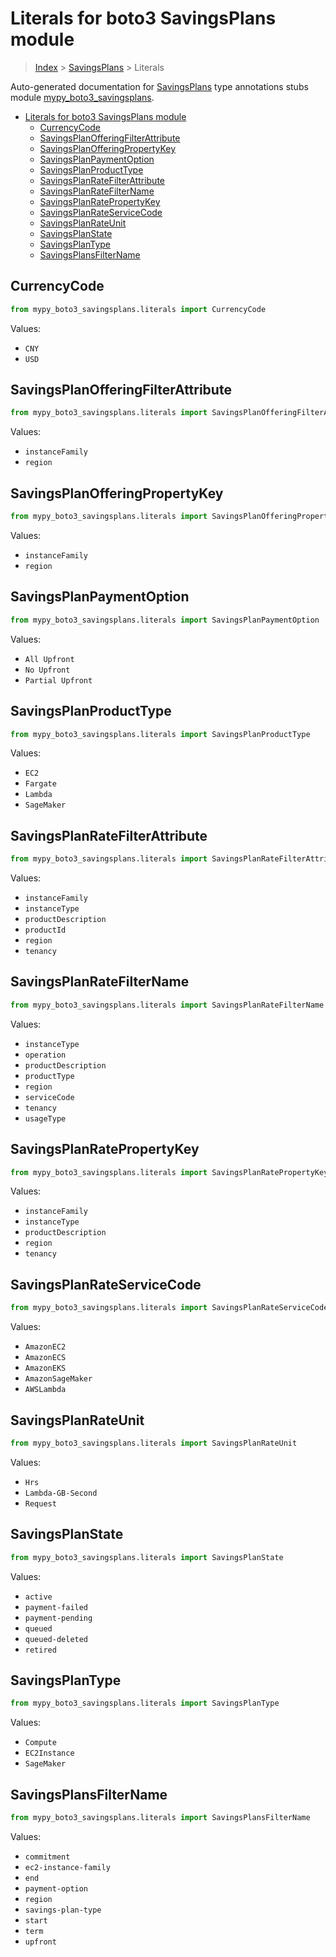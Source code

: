 # Literals for boto3 SavingsPlans module

> [Index](../README.md) > [SavingsPlans](./README.md) > Literals

Auto-generated documentation for [SavingsPlans](https://boto3.amazonaws.com/v1/documentation/api/latest/reference/services/savingsplans.html#SavingsPlans)
type annotations stubs module [mypy_boto3_savingsplans](https://pypi.org/project/mypy-boto3-savingsplans/).

- [Literals for boto3 SavingsPlans module](#literals-for-boto3-savingsplans-module)
  - [CurrencyCode](#currencycode)
  - [SavingsPlanOfferingFilterAttribute](#savingsplanofferingfilterattribute)
  - [SavingsPlanOfferingPropertyKey](#savingsplanofferingpropertykey)
  - [SavingsPlanPaymentOption](#savingsplanpaymentoption)
  - [SavingsPlanProductType](#savingsplanproducttype)
  - [SavingsPlanRateFilterAttribute](#savingsplanratefilterattribute)
  - [SavingsPlanRateFilterName](#savingsplanratefiltername)
  - [SavingsPlanRatePropertyKey](#savingsplanratepropertykey)
  - [SavingsPlanRateServiceCode](#savingsplanrateservicecode)
  - [SavingsPlanRateUnit](#savingsplanrateunit)
  - [SavingsPlanState](#savingsplanstate)
  - [SavingsPlanType](#savingsplantype)
  - [SavingsPlansFilterName](#savingsplansfiltername)

## CurrencyCode

```python
from mypy_boto3_savingsplans.literals import CurrencyCode
```

Values:

- `CNY`
- `USD`

## SavingsPlanOfferingFilterAttribute

```python
from mypy_boto3_savingsplans.literals import SavingsPlanOfferingFilterAttribute
```

Values:

- `instanceFamily`
- `region`

## SavingsPlanOfferingPropertyKey

```python
from mypy_boto3_savingsplans.literals import SavingsPlanOfferingPropertyKey
```

Values:

- `instanceFamily`
- `region`

## SavingsPlanPaymentOption

```python
from mypy_boto3_savingsplans.literals import SavingsPlanPaymentOption
```

Values:

- `All Upfront`
- `No Upfront`
- `Partial Upfront`

## SavingsPlanProductType

```python
from mypy_boto3_savingsplans.literals import SavingsPlanProductType
```

Values:

- `EC2`
- `Fargate`
- `Lambda`
- `SageMaker`

## SavingsPlanRateFilterAttribute

```python
from mypy_boto3_savingsplans.literals import SavingsPlanRateFilterAttribute
```

Values:

- `instanceFamily`
- `instanceType`
- `productDescription`
- `productId`
- `region`
- `tenancy`

## SavingsPlanRateFilterName

```python
from mypy_boto3_savingsplans.literals import SavingsPlanRateFilterName
```

Values:

- `instanceType`
- `operation`
- `productDescription`
- `productType`
- `region`
- `serviceCode`
- `tenancy`
- `usageType`

## SavingsPlanRatePropertyKey

```python
from mypy_boto3_savingsplans.literals import SavingsPlanRatePropertyKey
```

Values:

- `instanceFamily`
- `instanceType`
- `productDescription`
- `region`
- `tenancy`

## SavingsPlanRateServiceCode

```python
from mypy_boto3_savingsplans.literals import SavingsPlanRateServiceCode
```

Values:

- `AmazonEC2`
- `AmazonECS`
- `AmazonEKS`
- `AmazonSageMaker`
- `AWSLambda`

## SavingsPlanRateUnit

```python
from mypy_boto3_savingsplans.literals import SavingsPlanRateUnit
```

Values:

- `Hrs`
- `Lambda-GB-Second`
- `Request`

## SavingsPlanState

```python
from mypy_boto3_savingsplans.literals import SavingsPlanState
```

Values:

- `active`
- `payment-failed`
- `payment-pending`
- `queued`
- `queued-deleted`
- `retired`

## SavingsPlanType

```python
from mypy_boto3_savingsplans.literals import SavingsPlanType
```

Values:

- `Compute`
- `EC2Instance`
- `SageMaker`

## SavingsPlansFilterName

```python
from mypy_boto3_savingsplans.literals import SavingsPlansFilterName
```

Values:

- `commitment`
- `ec2-instance-family`
- `end`
- `payment-option`
- `region`
- `savings-plan-type`
- `start`
- `term`
- `upfront`
